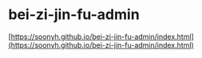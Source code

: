# bei-zi-jin-fu-admin

[https://soonyh.github.io/bei-zi-jin-fu-admin/index.html](https://soonyh.github.io/bei-zi-jin-fu-admin/index.html)
